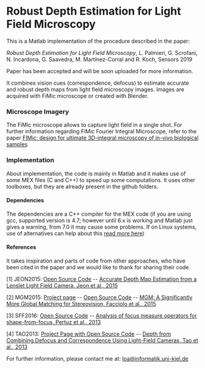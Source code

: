 # Robust Depth Estimation for Light Field Microscopy

This is a Matlab implementation of the procedure described in the paper:

*Robust Depth Estimation for Light Field Microscopy*, L. Palmieri, G. Scrofani, N. Incardona, G. Saavedra, M. Martínez-Corral and R. Koch, Sensors 2019

Paper has been accepted and will be soon uploaded for more information.

It combines vision cues (correspondence, defocus) to estimate accurate and robust depth maps from light field microscopy images. Images are acquired with FiMic microscope or created with Blender.

### Microscope Imagery
The FiMic microscope allows to capture light field in a single shot.
For further information regarding FiMic Fourier Integral Microscope, refer to the paper [FIMic: design for ultimate 3D-integral microscopy of in-vivo biological samples](https://www.ncbi.nlm.nih.gov/pmc/articles/PMC5772586/)

### Implementation
About implementation, the code is mainly in Matlab and it makes use of some MEX files (C and C++) to speed up some computations. It uses other toolboxes, but they are already present in the github folders.

#### Dependencies
The dependencies are a C++ compiler for the MEX code (if you are using gcc, supported version is 4.7; however until 6.x is working and Matlab just gives a warning, from 7.0 it may cause some problems. If on Linux systems, use of alternatives can help about this [read more here](https://askubuntu.com/questions/26498/how-to-choose-the-default-gcc-and-g-version))

#### References
It takes inspiration and parts of code from other approaches, who have been cited in the paper and we would like to thank for sharing their code.

[1] JEON2015: [Open Source Code](https://drive.google.com/file/d/0B2553ggh3QTcS01zU0RjOG5FTjQ/view)
 -- [Accurate Depth Map Estimation from a Lenslet Light Field Camera, Jeon et al., 2015](https://www.cv-foundation.org/openaccess/content_cvpr_2015/papers/Jeon_Accurate_Depth_Map_2015_CVPR_paper.pdf)

[2] MGM2015: [Project page](http://www.bmva.org/bmvc/2015/papers/paper090/index.html) -- [Open Source Code](http://www.bmva.org/bmvc/2015/papers/paper090/index.html) -- 
[MGM: A Significantly More Global Matching for Stereovision, Facciolo et al., 2015](http://www.bmva.org/bmvc/2015/papers/paper090/paper090.pdf)

[3] SFF2016: [Open Source Code](https://sites.google.com/view/cvia/downloads) -- [Analysis of focus measure operators for shape-from-focus, Pertuz et al., 2013](https://www.sciencedirect.com/science/article/pii/S0031320312004736?via%3Dihub)

[4] TAO2013: [Project Page with Open Source Code](http://graphics.berkeley.edu/papers/Tao-DFC-2013-12/) -- [Depth from Combining Defocus and Correspondence Using Light-Field Cameras, Tao et al., 2013](http://graphics.berkeley.edu/papers/Tao-DFC-2013-12/Tao-DFC-2013-12.pdf)


For further information, please contact me at: lpa@informatik.uni-kiel.de
